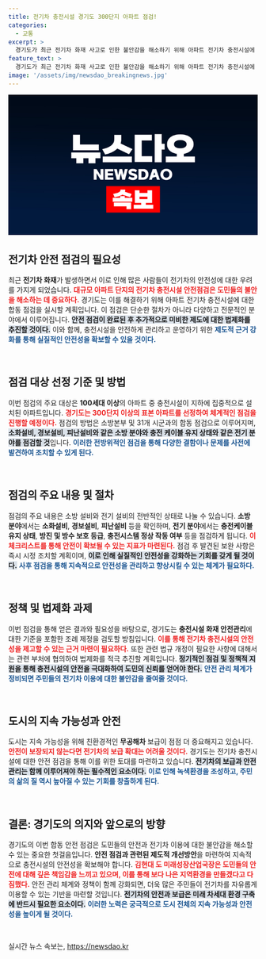 ```yaml
---
title: 전기차 충전시설 경기도 300단지 아파트 점검!
categories:
  - 교통
excerpt: >
  경기도가 최근 전기차 화재 사고로 인한 불안감을 해소하기 위해 아파트 전기차 충전시설에 대한 합동 점검을 실시합니다. 30일까지 소방과 전기 분야를 점검하며, 발견된 문제는 즉시 조치할 계획입니다. 안전한 전기차 이용을 위한 경기도의 발빠른 대응이 주목받고 있습니다!
feature_text: >
  경기도가 최근 전기차 화재 사고로 인한 불안감을 해소하기 위해 아파트 전기차 충전시설에 대한 합동 점검을 실시합니다. 30일까지 소방과 전기 분야를 점검하며, 발견된 문제는 즉시 조치할 계획입니다. 안전한 전기차 이용을 위한 경기도의 발빠른 대응이 주목받고 있습니다!
image: '/assets/img/newsdao_breakingnews.jpg'
---
```


<p><img src="/assets/img/newsdao_breakingnews.jpg" alt="firstkoreanews 속보" /></p>

<h2 data-ke-size="size26">전기차 안전 점검의 필요성</h2>

<p data-ke-size="size16">최근 <b>전기차 화재</b>가 발생하면서 이로 인해 많은 사람들이 전기차의 안전성에 대한 우려를 가지게 되었습니다. <b><span style="color: #ee2323;">대규모 아파트 단지의 전기차 충전시설 안전점검은 도민들의 불안을 해소하는 데 중요하다.</span></b> 경기도는 이를 해결하기 위해 아파트 전기차 충전시설에 대한 합동 점검을 실시할 계획입니다. 이 점검은 단순한 절차가 아니라 다양하고 전문적인 분야에서 이루어집니다. <b><span style="background-color: #21538527;">안전 점검이 완료된 후 추가적으로 미비한 제도에 대한 법제화를 추진할 것이다.</span></b> 이와 함께, 충전시설을 안전하게 관리하고 운영하기 위한 <b><span style="color: #1a5490;">제도적 근거 강화를 통해 실질적인 안전성을 확보할 수 있을 것이다.</span></b></p>

<p data-ke-size="size16">&nbsp;</p>

<h2 data-ke-size="size26">점검 대상 선정 기준 및 방법</h2>

<p data-ke-size="size16">이번 점검의 주요 대상은 <b>100세대 이상</b>의 아파트 중 충전시설이 지하에 집중적으로 설치된 아파트입니다. <b><span style="color: #ee2323;">경기도는 300단지 이상의 표본 아파트를 선정하여 체계적인 점검을 진행할 예정이다.</span></b> 점검의 방법은 소방본부 및 31개 시군과의 합동 점검으로 이루어지며, <b><span style="background-color: #21538527;">소화설비, 경보설비, 피난설비와 같은 소방 분야와 충전 케이블 유지 상태와 같은 전기 분야를 점검할 것</span></b>입니다. <b><span style="color: #1a5490;">이러한 전방위적인 점검을 통해 다양한 결함이나 문제를 사전에 발견하여 조치할 수 있게 된다.</span></b></p>

<p data-ke-size="size16">&nbsp;</p>

<h2 data-ke-size="size26">점검의 주요 내용 및 절차</h2>

<p data-ke-size="size16">점검의 주요 내용은 소방 설비와 전기 설비의 전반적인 상태로 나눌 수 있습니다. <b>소방 분야</b>에서는 <b>소화설비</b>, <b>경보설비</b>, <b>피난설비</b> 등을 확인하며, <b>전기 분야</b>에서는 <b>충전케이블 유지 상태</b>, <b>방진 및 방수 보호 등급</b>, <b>충전시스템 정상 작동 여부</b> 등을 점검하게 됩니다. <b><span style="color: #ee2323;">이 체크리스트를 통해 안전이 확보될 수 있는 지표가 마련된다.</span></b> 점검 후 발견된 보완 사항은 즉시 시정 조치할 계획이며, <b><span style="background-color: #21538527;">이로 인해 실질적인 안전성을 강화하는 기회를 갖게 될 것이다.</span></b> <b><span style="color: #1a5490;">사후 점검을 통해 지속적으로 안전성을 관리하고 향상시킬 수 있는 체계가 필요하다.</span></b></p>

<p data-ke-size="size16">&nbsp;</p>

<h2 data-ke-size="size26">정책 및 법제화 과제</h2>

<p data-ke-size="size16">이번 점검을 통해 얻은 결과와 필요성을 바탕으로, 경기도는 <b>충전시설 화재 안전관리</b>에 대한 기준을 포함한 조례 제정을 검토할 방침입니다. <b><span style="color: #ee2323;">이를 통해 전기차 충전시설의 안전성을 제고할 수 있는 근거 마련이 필요하다.</span></b> 또한 관련 법규 개정이 필요한 사항에 대해서는 관련 부처에 협의하여 법제화를 적극 추진할 계획입니다. <b><span style="background-color: #21538527;">정기적인 점검 및 정책적 지원을 통해 충전시설의 안전을 극대화하여 도민의 신뢰를 얻어야 한다.</span></b> <b><span style="color: #1a5490;">안전 관리 체계가 정비되면 주민들의 전기차 이용에 대한 불안감을 줄여줄 것이다.</span></b></p>

<p data-ke-size="size16">&nbsp;</p>

<h2 data-ke-size="size26">도시의 지속 가능성과 안전</h2>

<p data-ke-size="size16">도시는 지속 가능성을 위해 친환경적인 <b>무공해차</b> 보급이 점점 더 중요해지고 있습니다. <b><span style="color: #ee2323;">안전이 보장되지 않는다면 전기차의 보급 확대는 어려울 것이다.</span></b> 경기도는 전기차 충전시설에 대한 안전 점검을 통해 이를 위한 토대를 마련하고 있습니다. <b><span style="background-color: #21538527;">전기차의 보급과 안전관리는 함께 이루어져야 하는 필수적인 요소이다.</span></b> <b><span style="color: #1a5490;">이로 인해 녹색환경을 조성하고, 주민의 삶의 질 역시 높아질 수 있는 기회를 창출하게 된다.</span></b></p>

<p data-ke-size="size16">&nbsp;</p>

<h2 data-ke-size="size26">결론: 경기도의 의지와 앞으로의 방향</h2>

<p data-ke-size="size16">경기도의 이번 합동 안전 점검은 도민들의 안전과 전기차 이용에 대한 불안감을 해소할 수 있는 중요한 첫걸음입니다. <b>안전 점검과 관련된 제도적 개선방안</b>을 마련하여 지속적으로 충전시설의 안전성을 확보해야 합니다. <b><span style="color: #ee2323;">김현대 도 미래성장산업국장은 도민들의 안전에 대해 깊은 책임감을 느끼고 있으며, 이를 통해 보다 나은 지역환경을 만들겠다고 다짐했다.</span></b> 안전 관리 체계와 정책이 함께 강화되면, 더욱 많은 주민들이 전기차를 자유롭게 이용할 수 있는 기반을 마련할 것입니다. <b><span style="background-color: #21538527;">전기차의 안전과 보급은 미래 차세대 환경 구축에 반드시 필요한 요소이다.</span></b> <b><span style="color: #1a5490;">이러한 노력은 궁극적으로 도시 전체의 지속 가능성과 안전성을 높이게 될 것이다.</span></b></p>

<p data-ke-size="size16">&nbsp;</p>
실시간 뉴스 속보는, <a href="https://newsdao.kr" rel="dofollow">https://newsdao.kr</a>


